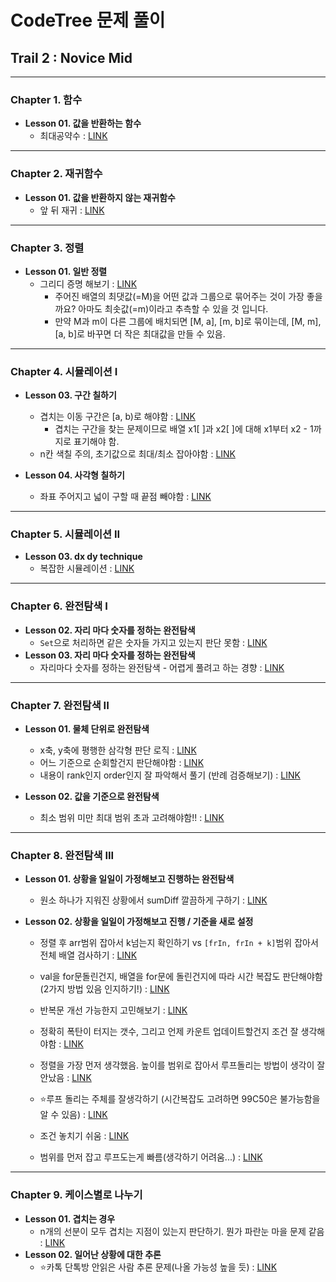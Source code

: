 # CodeTree 문제 풀이

## Trail 2 : Novice Mid

---

### Chapter 1. 함수

- **Lesson 01. 값을 반환하는 함수**
  - 최대공약수 : [LINK](src/main/java/org/dukcode/ps/codetree/trail02/chapter01/lesson01/ChallengeFindTheGreatestCommonDivisor.java)

---

### Chapter 2. 재귀함수

- **Lesson 01. 값을 반환하지 않는 재귀함수**
  - 앞 뒤 재귀 : [LINK](src/main/java/org/dukcode/ps/codetree/trail02/chapter02/lesson01/TestStarOutputWithRecursiveFunction2.java)

---

### Chapter 3. 정렬

- **Lesson 01. 일반 정렬**
  - 그리디 증명 해보기 : [LINK](src/main/java/org/dukcode/ps/codetree/trail02/chapter03/lesson01/ChallengeGroupOfPairs.java)
    - 주어진 배열의 최댓값(=M)을 어떤 값과 그룹으로 묶어주는 것이 가장 좋을까요? 아마도 최솟값(=m)이라고 추측할 수 있을 것 입니다.
    - 만약 M과 m이 다른 그룹에 배치되면 [M, a], [m, b]로 묶이는데, [M, m], [a, b]로 바꾸면 더 작은 최대값을 만들 수 있음.

---

### Chapter 4. 시뮬레이션 I

- **Lesson 03. 구간 칠하기**
  - 겹치는 이동 구간은 [a, b)로 해야함 : [LINK](src/main/java/org/dukcode/ps/codetree/trail02/chapter04/lesson03/ChallengeAreaBeenToAndFrom2.java)
    - 겹치는 구간을 찾는 문제이므로 배열 x1[ ]과 x2[ ]에 대해 x1부터 x2 - 1까지로 표기해야 함.
  - n칸 색칠 주의, 초기값으로 최대/최소 잡아야함 : [LINK](src/main/java/org/dukcode/ps/codetree/trail02/chapter04/lesson03/ChallengePaintingWhiteBlack.java)

- **Lesson 04. 사각형 칠하기**
  - 좌표 주어지고 넓이 구할 때 끝점 빼야함 : [LINK](src/main/java/org/dukcode/ps/codetree/trail02/chapter04/lesson04/IntroTotalWidthOfARectangle2.java)

---

### Chapter 5. 시뮬레이션 II

- **Lesson 03. dx dy technique**
  - 복잡한 시뮬레이션 : [LINK](src/main/java/org/dukcode/ps/codetree/trail02/chapter05/lesson03/ChallengeShootALaserInTheMirror2.java)

---

### Chapter 6. 완전탐색 I

- **Lesson 02. 자리 마다 숫자를 정하는 완전탐색**
  - `Set`으로 처리하면 같은 숫자들 가지고 있는지 판단 못함 : [LINK](src/main/java/org/dukcode/ps/codetree/trail02/chapter06/lesson02/ChallengeBeautifulSequence2.java)
- **Lesson 03. 자리 마다 숫자를 정하는 완전탐색**
  - 자리마다 숫자를 정하는 완전탐색 - 어렵게 풀려고 하는 경향 : [LINK](src/main/java/org/dukcode/ps/codetree/trail02/chapter06/lesson03)

---

### Chapter 7. 완전탐색 II

- **Lesson 01. 물체 단위로 완전탐색**
  - x축, y축에 평행한 삼각형 판단 로직 : [LINK](src/main/java/org/dukcode/ps/codetree/trail02/chapter07/lesson01/IntroCreateTriangle.java)
  - 어느 기준으로 순회할건지 판단해야함 : [LINK](src/main/java/org/dukcode/ps/codetree/trail02/chapter07/lesson01/ChallengeRottenCheese.java)
  - 내용이 rank인지 order인지 잘 파악해서 풀기 (반례 검증해보기) : [LINK](src/main/java/org/dukcode/ps/codetree/trail02/chapter07/lesson01/ChallengeDevelopersRank.java)

- **Lesson 02. 값을 기준으로 완전탐색**
  - 최소 범위 미만 최대 범위 초과 고려해야함!! : [LINK](src/main/java/org/dukcode/ps/codetree/trail02/chapter07/lesson02/IntroAdjustingTheTemperatureOfTheDataCenter2.java)

---

### Chapter 8. 완전탐색 III

- **Lesson 01. 상황을 일일이 가정해보고 진행하는 완전탐색**
  - 원소 하나가 지워진 상황에서 sumDiff 깔끔하게 구하기 : [LINK](src/main/java/org/dukcode/ps/codetree/trail02/chapter08/lesson01/IntroMultiplyTwoAndRemoveOneNumber.java)

- **Lesson 02. 상황을 일일이 가정해보고 진행 / 기준을 새로 설정**
  - 정렬 후 arr범위 잡아서 k넘는지 확인하기 vs `[frIn, frIn + k]`범위 잡아서 전체 배열 검사하기 : [LINK](src/main/java/org/dukcode/ps/codetree/trail02/chapter08/lesson02/IntroMaximumDifferenceInNumbers.java)
  - val을 for문돌린건지, 배열을 for문에 돌린건지에 따라 시간 복잡도 판단해야함 (2가지 방법 있음 인지하기!) : [LINK](src/main/java/org/dukcode/ps/codetree/trail02/chapter08/lesson02/IntroGreatJump.java)
  - 반복문 개선 가능한지 고민해보기 : [LINK](src/main/java/org/dukcode/ps/codetree/trail02/chapter08/lesson02/ChallengeRestoreInitialSequence.java)
  - 정확히 폭탄이 터지는 갯수, 그리고 언제 카운트 업데이트할건지 조건 잘 생각해야함 : [LINK](src/main/java/org/dukcode/ps/codetree/trail02/chapter08/lesson02/ChallengeStrangeBomb3.java)
  - 정렬을 가장 먼저 생각했음. 높이를 범위로 잡아서 루프돌리는 방법이 생각이 잘 안났음 : [LINK](src/main/java/org/dukcode/ps/codetree/trail02/chapter08/lesson02/ChallengeHillCutting.java)
  - ⭐️루프 돌리는 주체를 잘생각하기 (시간복잡도 고려하면 99C50은 불가능함을 알 수 있음) : [LINK](src/main/java/org/dukcode/ps/codetree/trail02/chapter08/lesson02/ChallengeDivideSectionsWell.java)
  - 조건 놓치기 쉬움 : [LINK](src/main/java/org/dukcode/ps/codetree/trail02/chapter08/lesson02/ChallengeMaximumHScore2.java)

  - 범위를 먼저 잡고 루프도는게 빠름(생각하기 어려움...) : [LINK](src/main/java/org/dukcode/ps/codetree/trail02/chapter08/lesson02/TestDifferenceBetweenMaximumAndMinimum.java)

---

### Chapter 9. 케이스별로 나누기

- **Lesson 01. 겹치는 경우**
  - n개의 선분이 모두 겹치는 지점이 있는지 판단하기. 뭔가 파란눈 마을 문제 같음 : [LINK](src/main/java/org/dukcode/ps/codetree/trail02/chapter09/lesson01/ChallengeOverlappingLineSegments.java)
- **Lesson 02. 일어난 상황에 대한 추론**
  - ⭐️카톡 단톡방 안읽은 사람 추론 문제(나올 가능성 높을 듯) : [LINK](src/main/java/org/dukcode/ps/codetree/trail02/chapter09/lesson02/ChallengeCodingTalk.java)